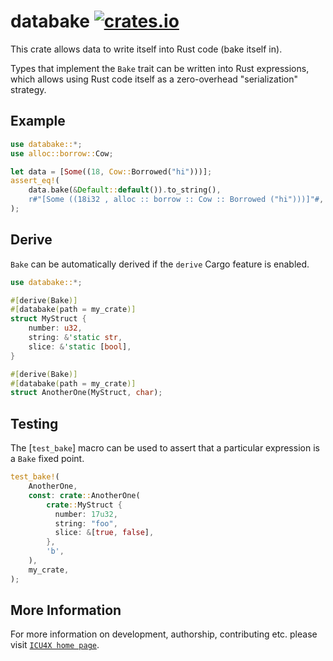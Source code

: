 # databake [![crates.io](https://img.shields.io/crates/v/databake)](https://crates.io/crates/databake)

<!-- cargo-rdme start -->

This crate allows data to write itself into Rust code (bake itself in).

Types that implement the `Bake` trait can be written into Rust expressions,
which allows using Rust code itself as a zero-overhead "serialization" strategy.

## Example
```rust
use databake::*;
use alloc::borrow::Cow;

let data = [Some((18, Cow::Borrowed("hi")))];
assert_eq!(
    data.bake(&Default::default()).to_string(),
    r#"[Some ((18i32 , alloc :: borrow :: Cow :: Borrowed ("hi")))]"#,
);
```

## Derive

`Bake` can be automatically derived if the `derive` Cargo feature is enabled.

```rust
use databake::*;

#[derive(Bake)]
#[databake(path = my_crate)]
struct MyStruct {
    number: u32,
    string: &'static str,
    slice: &'static [bool],
}

#[derive(Bake)]
#[databake(path = my_crate)]
struct AnotherOne(MyStruct, char);
```

## Testing
The [`test_bake`] macro can be used to assert that a particular expression is a `Bake` fixed point.

```rust
test_bake!(
    AnotherOne,
    const: crate::AnotherOne(
        crate::MyStruct {
          number: 17u32,
          string: "foo",
          slice: &[true, false],
        },
        'b',
    ),
    my_crate,
);
```

<!-- cargo-rdme end -->

## More Information

For more information on development, authorship, contributing etc. please visit [`ICU4X home page`](https://github.com/unicode-org/icu4x).
